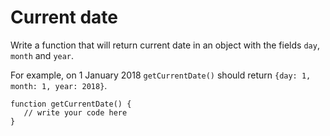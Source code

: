 # Current date
 Write a function that will return current date in an object with the fields `day`, `month` and `year`.

For example, on 1 January 2018 `getCurrentDate()` should return `{day: 1, month: 1, year: 2018}`.

```
function getCurrentDate() {
   // write your code here
}
```
